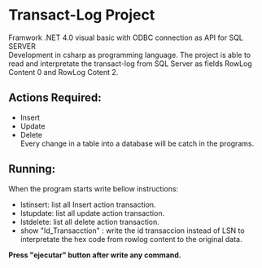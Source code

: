 # Transact-Log Project 
Framwork .NET 4.0 visual basic with ODBC connection as API for SQL SERVER</br>
Development in csharp as programming language. The project is able to read and interpretate the transact-log from SQL Server as fields RowLog Content 0 and RowLog Cotent 2.</br>

## Actions Required:</br>
- Insert</br>
- Update</br>
- Delete</br>
Every change in a table into a database will be catch in the programs.</br>

## Running:</br>
When the program starts write bellow instructions:</br>
- lstinsert: list all Insert action transaction.</br>
- lstupdate: list all update action transaction.</br>
- lstdelete: list all delete action transaction.</br>
- show "Id_Transacction" : write the id transaccion instead of LSN to interpretate the hex code from rowlog content to the original data.</br>

**Press "ejecutar" button after write any command.**
